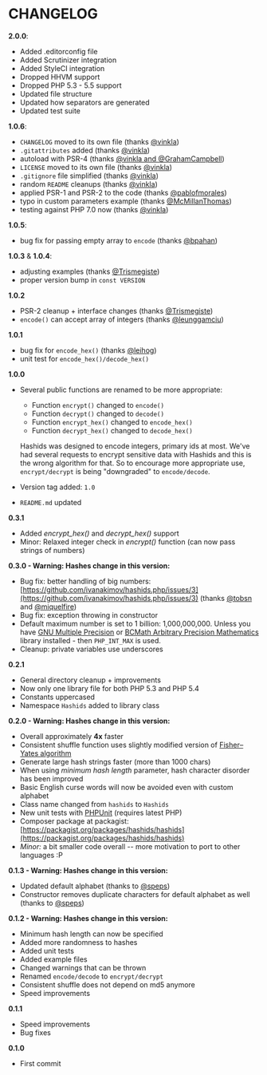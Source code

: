 # CHANGELOG

**2.0.0**:

- Added .editorconfig file
- Added Scrutinizer integration
- Added StyleCI integration
- Dropped HHVM support
- Dropped PHP 5.3 - 5.5 support
- Updated file structure
- Updated how separators are generated
- Updated test suite

**1.0.6**:

- `CHANGELOG` moved to its own file (thanks [@vinkla](https://github.com/ivanakimov/hashids.php/pull/41))
- `.gitattributes` added (thanks [@vinkla](https://github.com/ivanakimov/hashids.php/pull/40))
- autoload with PSR-4 (thanks [@vinkla and @GrahamCampbell](https://github.com/ivanakimov/hashids.php/pull/43))
- `LICENSE` moved to its own file (thanks [@vinkla](https://github.com/ivanakimov/hashids.php/pull/44))
- `.gitignore` file simplified (thanks [@vinkla](https://github.com/ivanakimov/hashids.php/pull/45))
- random `README` cleanups (thanks [@vinkla](https://github.com/ivanakimov/hashids.php/pull/46))
- applied PSR-1 and PSR-2 to the code (thanks [@pablofmorales](https://github.com/ivanakimov/hashids.php/pull/51))
- typo in custom parameters example (thanks [@McMillanThomas](https://github.com/ivanakimov/hashids.php/pull/52))
- testing against PHP 7.0 now (thanks [@vinkla](https://github.com/ivanakimov/hashids.php/pull/54))

**1.0.5**:

- bug fix for passing empty array to `encode` (thanks [@bpahan](https://github.com/ivanakimov/hashids.php/issues/32))

**1.0.3** & **1.0.4**:

- adjusting examples (thanks [@Trismegiste](https://github.com/ivanakimov/hashids.php/pull/28))
- proper version bump in `const VERSION`

**1.0.2**

- PSR-2 cleanup + interface changes (thanks [@Trismegiste](https://github.com/ivanakimov/hashids.php/pull/23))
- `encode()` can accept array of integers (thanks [@leunggamciu](https://github.com/ivanakimov/hashids.php/pull/24))

**1.0.1**

- bug fix for `encode_hex()` (thanks [@leihog](https://github.com/ivanakimov/hashids.php/pull/20))
- unit test for `encode_hex()/decode_hex()`

**1.0.0**

- Several public functions are renamed to be more appropriate:
    - Function `encrypt()` changed to `encode()`
    - Function `decrypt()` changed to `decode()`
    - Function `encrypt_hex()` changed to `encode_hex()`
    - Function `decrypt_hex()` changed to `decode_hex()`

    Hashids was designed to encode integers, primary ids at most. We've had several requests to encrypt sensitive data with Hashids and this is the wrong algorithm for that. So to encourage more appropriate use, `encrypt/decrypt` is being "downgraded" to `encode/decode`.

- Version tag added: `1.0`
- `README.md` updated

**0.3.1**

- Added *encrypt_hex()* and *decrypt_hex()* support
- Minor: Relaxed integer check in *encrypt()* function (can now pass strings of numbers)

**0.3.0 - Warning: Hashes change in this version:**

- Bug fix: better handling of big numbers: [https://github.com/ivanakimov/hashids.php/issues/3](https://github.com/ivanakimov/hashids.php/issues/3) (thanks [@tobsn](https://github.com/tobsn) and [@miquelfire](https://github.com/miquelfire))
- Bug fix: exception throwing in constructor
- Default maximum number is set to 1 billion: 1,000,000,000. Unless you have [GNU Multiple Precision](http://www.php.net/manual/en/book.gmp.php) or [BCMath Arbitrary Precision Mathematics](http://www.php.net/manual/en/book.bc.php) library installed - then `PHP_INT_MAX` is used.
- Cleanup: private variables use underscores

**0.2.1**

- General directory cleanup + improvements
- Now only one library file for both PHP 5.3 and PHP 5.4
- Constants uppercased
- Namespace `Hashids` added to library class

**0.2.0 - Warning: Hashes change in this version:**

- Overall approximately **4x** faster
- Consistent shuffle function uses slightly modified version of [Fisher–Yates algorithm](http://en.wikipedia.org/wiki/Fisher%E2%80%93Yates_shuffle#The_modern_algorithm)
- Generate large hash strings faster (more than 1000 chars)
- When using _minimum hash length_ parameter, hash character disorder has been improved
- Basic English curse words will now be avoided even with custom alphabet
- Class name changed from `hashids` to `Hashids`
- New unit tests with [PHPUnit](https://github.com/sebastianbergmann/phpunit/) (requires latest PHP)
- Composer package at packagist: [https://packagist.org/packages/hashids/hashids](https://packagist.org/packages/hashids/hashids)
- _Minor:_ a bit smaller code overall -- more motivation to port to other languages :P

**0.1.3 - Warning: Hashes change in this version:**

- Updated default alphabet (thanks to [@speps](https://github.com/speps))
- Constructor removes duplicate characters for default alphabet as well (thanks to [@speps](https://github.com/speps))

**0.1.2 - Warning: Hashes change in this version:**

- Minimum hash length can now be specified
- Added more randomness to hashes
- Added unit tests
- Added example files
- Changed warnings that can be thrown
- Renamed `encode/decode` to `encrypt/decrypt`
- Consistent shuffle does not depend on md5 anymore
- Speed improvements

**0.1.1**

- Speed improvements
- Bug fixes

**0.1.0**

- First commit

